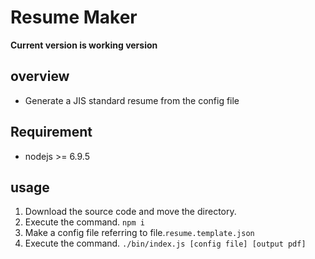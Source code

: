 Resume Maker
===

**Current version is working version**

## overview

* Generate a JIS standard resume from the config file

## Requirement

* nodejs >= 6.9.5

## usage

1. Download the source code and move the directory.
2. Execute the command. `npm i`
3. Make a config file referring to file.`resume.template.json`
4. Execute the command. `./bin/index.js [config file] [output pdf]`